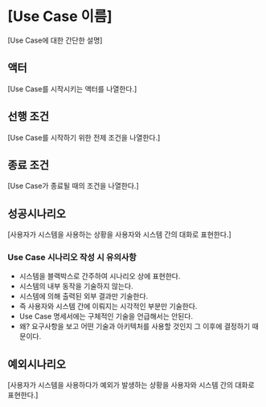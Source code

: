 # [Use Case 이름]
[Use Case에 대한 간단한 설명]

## 액터
[Use Case를 시작시키는 액터를 나열한다.]

## 선행 조건
[Use Case를 시작하기 위한 전제 조건을 나열한다.]
     
## 종료 조건
[Use Case가 종료될 때의 조건을 나열한다.]
    
## 성공시나리오
[사용자가 시스템을 사용하는 상황을 사용자와 시스템 간의 대화로 표현한다.]

### Use Case 시나리오 작성 시 유의사항
- 시스템을 블랙박스로 간주하여 시나리오 상에 표현한다.
- 시스템의 내부 동작을 기술하지 않는다.
- 시스템에 의해 출력된 외부 결과만 기술한다.
- 즉 사용자와 시스템 간에 이뤄지는 시각적인 부분만 기술한다.
- Use Case 명세서에는 구체적인 기술을 언급해서는 안된다.
- 왜? 요구사항을 보고 어떤 기술과 아키텍처를 사용할 것인지 그 이후에 결정하기 때문이다.

## 예외시나리오
[사용자가 시스템을 사용하다가 예외가 발생하는 상황을 사용자와 시스템 간의 대화로 표현한다.]










